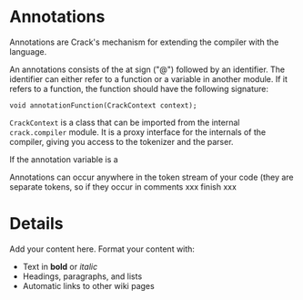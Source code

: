 # Annotations #

Annotations are Crack's mechanism for extending the compiler with the language.

An annotations consists of the at sign ("@") followed by an identifier.  The identifier can either refer to a function or a variable in another module.  If it refers to a function, the function should have the following signature:

```
void annotationFunction(CrackContext context);
```

`CrackContext` is a class that can be imported from the internal `crack.compiler` module.  It is a proxy interface for the internals of the compiler, giving you access to the tokenizer and the parser.

If the annotation variable is a

Annotations can occur anywhere in the token stream of your code (they are separate tokens, so if they occur in comments xxx finish xxx


# Details #

Add your content here.  Format your content with:
  * Text in **bold** or _italic_
  * Headings, paragraphs, and lists
  * Automatic links to other wiki pages